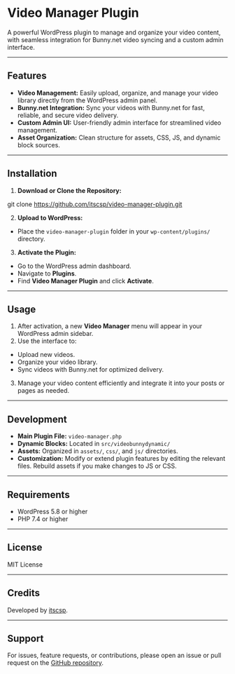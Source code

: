 # Video Manager Plugin

A powerful WordPress plugin to manage and organize your video content, with seamless integration for Bunny.net video syncing and a custom admin interface.

---

## Features

- **Video Management:** Easily upload, organize, and manage your video library directly from the WordPress admin panel.
- **Bunny.net Integration:** Sync your videos with Bunny.net for fast, reliable, and secure video delivery.
- **Custom Admin UI:** User-friendly admin interface for streamlined video management.
- **Asset Organization:** Clean structure for assets, CSS, JS, and dynamic block sources.

---

## Installation

1. **Download or Clone the Repository:**

git clone https://github.com/itscsp/video-manager-plugin.git

2. **Upload to WordPress:**
- Place the `video-manager-plugin` folder in your `wp-content/plugins/` directory.

3. **Activate the Plugin:**
- Go to the WordPress admin dashboard.
- Navigate to **Plugins**.
- Find **Video Manager Plugin** and click **Activate**.

---

## Usage

1. After activation, a new **Video Manager** menu will appear in your WordPress admin sidebar.
2. Use the interface to:
- Upload new videos.
- Organize your video library.
- Sync videos with Bunny.net for optimized delivery.
3. Manage your video content efficiently and integrate it into your posts or pages as needed.

---

## Development

- **Main Plugin File:** `video-manager.php`
- **Dynamic Blocks:** Located in `src/videobunnydynamic/`
- **Assets:** Organized in `assets/`, `css/`, and `js/` directories.
- **Customization:** Modify or extend plugin features by editing the relevant files. Rebuild assets if you make changes to JS or CSS.

---

## Requirements

- WordPress 5.8 or higher
- PHP 7.4 or higher

---

## License

MIT License

---

## Credits

Developed by [itscsp](https://github.com/itscsp).

---

## Support

For issues, feature requests, or contributions, please open an issue or pull request on the [GitHub repository](https://github.com/itscsp/video-manager-plugin).

